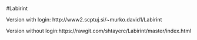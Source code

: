 #Labirint
<p>Version with login: http://www2.scptuj.si/~murko.david1/Labirint</p>
<p>Version without login:https://rawgit.com/shtayerc/Labirint/master/index.html</p>

